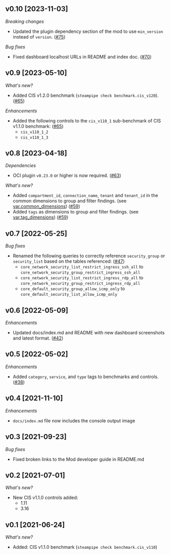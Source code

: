## v0.10 [2023-11-03]

_Breaking changes_

- Updated the plugin dependency section of the mod to use `min_version` instead of `version`. ([#75](https://github.com/turbot/steampipe-mod-oci-compliance/pull/75))

_Bug fixes_

- Fixed dashboard localhost URLs in README and index doc. ([#70](https://github.com/turbot/steampipe-mod-oci-compliance/pull/70))

## v0.9 [2023-05-10]

_What's new?_

- Added CIS v1.2.0 benchmark (`steampipe check benchmark.cis_v120`). ([#65](https://github.com/turbot/steampipe-mod-oci-compliance/pull/65))

_Enhancements_

- Added the following controls to the `cis_v110_1` sub-benchmark of CIS v1.1.0 benchmark: ([#65](https://github.com/turbot/steampipe-mod-oci-compliance/pull/65))
  - `cis_v110_1_2`
  - `cis_v110_1_3`

## v0.8 [2023-04-18]

_Dependencies_

- OCI plugin `v0.23.0` or higher is now required. ([#63](https://github.com/turbot/steampipe-mod-oci-compliance/pull/63))

_What's new?_

- Added `compartment_id`, `connection_name`, `tenant` and `tenant_id` in the common dimensions to group and filter findings. (see [var.common_dimensions](https://hub.steampipe.io/mods/turbot/oci_compliance/variables)) ([#59](https://github.com/turbot/steampipe-mod-oci-compliance/pull/59))
- Added `tags` as dimensions to group and filter findings. (see [var.tag_dimensions](https://hub.steampipe.io/mods/turbot/oci_compliance/variables)) ([#59](https://github.com/turbot/steampipe-mod-oci-compliance/pull/59))

## v0.7 [2022-05-25]

_Bug fixes_

- Renamed the following queries to correctly reference `security_group` or `security_list` based on the tables referenced: ([#47](https://github.com/turbot/steampipe-mod-oci-compliance/pull/47))
  - `core_network_security_list_restrict_ingress_ssh_all` to `core_network_security_group_restrict_ingress_ssh_all`
  - `core_network_security_list_restrict_ingress_rdp_all` to `core_network_security_group_restrict_ingress_rdp_all`
  - `core_default_security_group_allow_icmp_only` to `core_default_security_list_allow_icmp_only`

## v0.6 [2022-05-09]

_Enhancements_

- Updated docs/index.md and README with new dashboard screenshots and latest format. ([#42](https://github.com/turbot/steampipe-mod-oci-compliance/pull/42))

## v0.5 [2022-05-02]

_Enhancements_

- Added `category`, `service`, and `type` tags to benchmarks and controls. ([#38](https://github.com/turbot/steampipe-mod-oci-compliance/pull/38))

## v0.4 [2021-11-10]

_Enhancements_

- `docs/index.md` file now includes the console output image

## v0.3 [2021-09-23]

_Bug fixes_

- Fixed broken links to the Mod developer guide in README.md

## v0.2 [2021-07-01]

_What's new?_

- New CIS v1.1.0 controls added:
  - 1.11
  - 3.16

## v0.1 [2021-06-24]

_What's new?_

- Added: CIS v1.1.0 benchmark (`steampipe check benchmark.cis_v110`)
